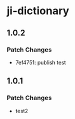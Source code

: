 # ji-dictionary

## 1.0.2

### Patch Changes

- 7ef4751: publish test

## 1.0.1

### Patch Changes

- test2
